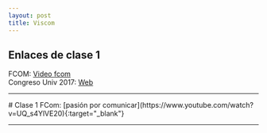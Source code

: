 ```yaml
---
layout: post
title: Viscom
---
```

<h2>Enlaces de clase 1</h2>
FCOM: <a href="https://www.youtube.com/watch?v=UQ_s4YlVE20">Video fcom</a>
<br>
Congreso Univ 2017: <a href="http://www.univcongress.info/tema-2017-un-mundo-en-movimiento-17/">Web</a>
<hr>
# Clase 1
FCom: [pasión por comunicar](https://www.youtube.com/watch?v=UQ_s4YlVE20){:target="_blank"}
<hr>
<script src="code.js">
document.write("Comunicación Visual");
</script>

